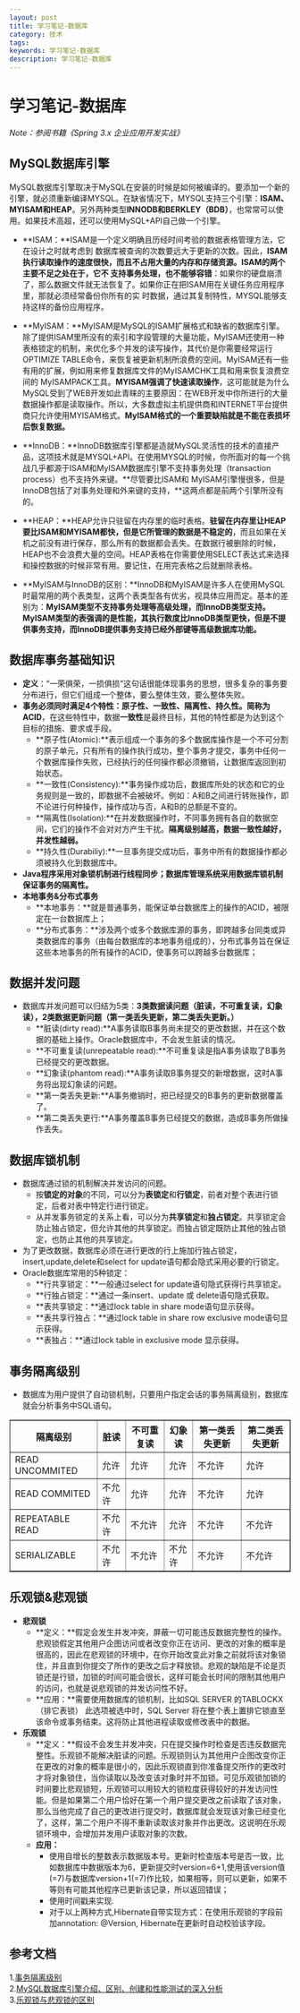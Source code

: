 ```yaml
---
layout: post
title: 学习笔记-数据库
category: 技术
tags: 
keywords: 学习笔记-数据库
description: 学习笔记-数据库
---
```

# 学习笔记-数据库
*Note：参阅书籍《Spring 3.x 企业应用开发实战》*

## MySQL数据库引擎
MySQL数据库引擎取决于MySQL在安装的时候是如何被编译的。要添加一个新的引擎，就必须重新编译MYSQL。在缺省情况下，MYSQL支持三个引擎：**ISAM、MYISAM和HEAP**。另外两种类型**INNODB和BERKLEY（BDB）**，也常常可以使用。如果技术高超，还可以使用MySQL+API自己做一个引擎。

- **ISAM：**ISAM是一个定义明确且历经时间考验的数据表格管理方法，它在设计之时就考虑到 数据库被查询的次数要远大于更新的次数。因此，**ISAM执行读取操作的速度很快，而且不占用大量的内存和存储资源。ISAM的两个主要不足之处在于，它不 支持事务处理，也不能够容错**：如果你的硬盘崩溃了，那么数据文件就无法恢复了。如果你正在把ISAM用在关键任务应用程序里，那就必须经常备份你所有的实 时数据，通过其复制特性，MYSQL能够支持这样的备份应用程序。

- **MyISAM：**MyISAM是MySQL的ISAM扩展格式和缺省的数据库引擎。除了提供ISAM里所没有的索引和字段管理的大量功能，MyISAM还使用一种表格锁定的机制，来优化多个并发的读写操作，其代价是你需要经常运行OPTIMIZE TABLE命令，来恢复被更新机制所浪费的空间。MyISAM还有一些有用的扩展，例如用来修复数据库文件的MyISAMCHK工具和用来恢复浪费空间的 MyISAMPACK工具。**MYISAM强调了快速读取操作**，这可能就是为什么MySQL受到了WEB开发如此青睐的主要原因：在WEB开发中你所进行的大量数据操作都是读取操作。所以，大多数虚拟主机提供商和INTERNET平台提供商只允许使用MYISAM格式。**MyISAM格式的一个重要缺陷就是不能在表损坏后恢复数据。**

- **InnoDB：**InnoDB数据库引擎都是造就MySQL灵活性的技术的直接产品，这项技术就是MYSQL+API。在使用MYSQL的时候，你所面对的每一个挑战几乎都源于ISAM和MyISAM数据库引擎不支持事务处理（transaction process）也不支持外来键。**尽管要比ISAM和 MyISAM引擎慢很多，但是InnoDB包括了对事务处理和外来键的支持，**这两点都是前两个引擎所没有的。

- **HEAP：**HEAP允许只驻留在内存里的临时表格。**驻留在内存里让HEAP要比ISAM和MYISAM都快，但是它所管理的数据是不稳定的**，而且如果在关机之前没有进行保存，那么所有的数据都会丢失。在数据行被删除的时候，HEAP也不会浪费大量的空间。HEAP表格在你需要使用SELECT表达式来选择和操控数据的时候非常有用。要记住，在用完表格之后就删除表格。

- **MyISAM与InnoDB的区别：**InnoDB和MyISAM是许多人在使用MySQL时最常用的两个表类型，这两个表类型各有优劣，视具体应用而定。基本的差别为：**MyISAM类型不支持事务处理等高级处理，而InnoDB类型支持。MyISAM类型的表强调的是性能，其执行数度比InnoDB类型更快，但是不提供事务支持，而InnoDB提供事务支持已经外部键等高级数据库功能。**


## 数据库事务基础知识
- **定义**：“一荣俱荣，一损俱损”这句话很能体现事务的思想，很多复杂的事务要分布进行，但它们组成一个整体，要么整体生效，要么整体失败。
- **事务必须同时满足4个特性：**原子性、一致性、隔离性、持久性。简称为**ACID**，在这些特性中，数据**一致性**是最终目标，其他的特性都是为达到这个目标的措施、要求或手段。
  - **原子性(Atomic):**表示组成一个事务的多个数据库操作是一个不可分割的原子单元，只有所有的操作执行成功，整个事务才提交，事务中任何一个数据库操作失败，已经执行的任何操作都必须撤销，让数据库返回到初始状态。
  - **一致性(Consistency):**事务操作成功后，数据库所处的状态和它的业务规则是一致的，即数据不会被破坏。例如：A和B之间进行转账操作，即不论进行何种操作，操作成功与否，A和B的总额是不变的。
  - **隔离性(Isolation):**在并发数据操作时，不同事务拥有各自的数据空间，它们的操作不会对对方产生干扰。**隔离级别越高，数据一致性越好，并发性越弱。**
  - **持久性(Durabiliy):**一旦事务提交成功后，事务中所有的数据操作都必须被持久化到数据库中。
- **Java程序采用对象锁机制进行线程同步；数据库管理系统采用数据库锁机制保证事务的隔离性。**
- **本地事务&分布式事务**
  - **本地事务：**就是普通事务，能保证单台数据库上的操作的ACID，被限定在一台数据库上；
  - **分布式事务：**涉及两个或多个数据库源的事务，即跨越多台同类或异类数据库的事务（由每台数据库的本地事务组成的），分布式事务旨在保证这些本地事务的所有操作的ACID，使事务可以跨越多台数据库；

## 数据并发问题
- 数据库并发问题可以归结为5类：**3类数据读问题（脏读，不可重复读，幻象读），2类数据更新问题（第一类丢失更新，第二类丢失更新。）**
  - **脏读(dirty read):**A事务读取B事务尚未提交的更改数据，并在这个数据的基础上操作。Oracle数据库中，不会发生脏读的情况。
  - **不可重复读(unrepeatable read):**不可重复读是指A事务读取了B事务已经提交的更改数据。
  - **幻象读(phantom read):**A事务读取B事务提交的新增数据，这时A事务将出现幻象读的问题。
  - **第一类丢失更新:**A事务撤销时，把已经提交的B事务的更新数据覆盖了。
  - **第二类丢失更行:**A事务覆盖B事务已经提交的数据，造成B事务所做操作丢失。

## 数据库锁机制
- 数据库通过锁的机制解决并发访问的问题。
  - 按**锁定的对象**的不同，可以分为**表锁定**和**行锁定**，前者对整个表进行锁定，后者对表中特定行进行锁定。
  - 从并发事务锁定的关系上看，可以分为**共享锁定**和**独占锁定**。共享锁定会防止独占锁定，但允许其他的共享锁定。而独占锁定既防止其他的独占锁定，也防止其他的共享锁定。
- 为了更改数据，数据库必须在进行更改的行上施加行独占锁定，insert,update,delete和select for update语句都会隐式采用必要的行锁定。
- Oracle数据库常用的5种锁定：
  - **行共享锁定：**一般通过select for update语句隐式获得行共享锁定。
  - **行独占锁定：**通过一条insert、update 或 delete语句隐式获取。
  - **表共享锁定：**通过lock table in share mode语句显示获得。
  - **表共享行独占：**通过lock table in share row exclusive mode语句显示获得。
  - **表独占：**通过lock table in exclusive mode 显示获得。

## 事务隔离级别
- 数据库为用户提供了自动锁机制，只要用户指定会话的事务隔离级别，数据库就会分析事务中SQL语句。
<table border="1" width="100%" >
  <tr><th>隔离级别</th><th>脏读</th><th>不可重复读</th><th>幻象读</th><th>第一类丢失更新</th><th>第二类丢失更新</th></tr>
  <tr><td>READ UNCOMMITED</td><td>允许</td><td>允许</td><td>允许</td><td>不允许</td><td>允许</td></tr>
  <tr><td>READ COMMITED</td><td>不允许</td><td>允许</td><td>允许</td><td>不允许</td><td>允许</td></tr>
  <tr><td>REPEATABLE READ</td><td>不允许</td><td>不允许</td><td>允许</td><td>不允许</td><td>不允许</td></tr>
  <tr><td>SERIALIZABLE</td><td>不允许</td><td>不允许</td><td>不允许</td><td>不允许</td><td>不允许</td></tr>
</table>

## 乐观锁&悲观锁
- **悲观锁**
  - **定义：**假定会发生并发冲突，屏蔽一切可能违反数据完整性的操作。悲观锁假定其他用户企图访问或者改变你正在访问、更改的对象的概率是很高的，因此在悲观锁的环境中，在你开始改变此对象之前就将该对象锁住，并且直到你提交了所作的更改之后才释放锁。悲观的缺陷是不论是页锁还是行锁，加锁的时间可能会很长，这样可能会长时间的限制其他用户的访问，也就是说悲观锁的并发访问性不好。
  - **应用：**需要使用数据库的锁机制，比如SQL SERVER 的TABLOCKX（排它表锁） 此选项被选中时，SQL  Server  将在整个表上置排它锁直至该命令或事务结束。这将防止其他进程读取或修改表中的数据。
- **乐观锁**
  - **定义：**假设不会发生并发冲突，只在提交操作时检查是否违反数据完整性。乐观锁不能解决脏读的问题。乐观锁则认为其他用户企图改变你正在更改的对象的概率是很小的，因此乐观锁直到你准备提交所作的更改时才将对象锁住，当你读取以及改变该对象时并不加锁。可见乐观锁加锁的时间要比悲观锁短，乐观锁可以用较大的锁粒度获得较好的并发访问性能。但是如果第二个用户恰好在第一个用户提交更改之前读取了该对象，那么当他完成了自己的更改进行提交时，数据库就会发现该对象已经变化了，这样，第二个用户不得不重新读取该对象并作出更改。这说明在乐观锁环境中，会增加并发用户读取对象的次数。
  - **应用：** 
    - 使用自增长的整数表示数据版本号。更新时检查版本号是否一致，比如数据库中数据版本为6，更新提交时version=6+1,使用该version值(=7)与数据库version+1(=7)作比较，如果相等，则可以更新，如果不等则有可能其他程序已更新该记录，所以返回错误；
    - 使用时间戳来实现.
    - 对于以上两种方式,Hibernate自带实现方式：在使用乐观锁的字段前加annotation: @Version, Hibernate在更新时自动校验该字段。

## 参考文档
1.<a href="http://uule.iteye.com/blog/1445678" target="_blank">事务隔离级别</a><br> 
2.<a href="http://www.jb51.net/article/38004.htm" target="_blank">MySQL数据库引擎介绍、区别、创建和性能测试的深入分析</a><br>
3.<a href="http://www.cnblogs.com/Bob-FD/p/3352216.html" target="_blank">乐观锁与悲观锁的区别</a><br>